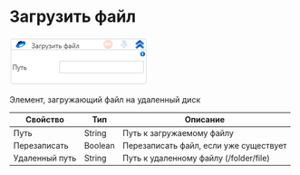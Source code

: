 # Загрузить файл

![](../../../../resources/activities/extra/labvs/yandexdisk/image-770.png)

Элемент, загружающий файл на удаленный диск

| Свойство       | Тип     | Описание                               |
| -------------- | ------- | -------------------------------------- |
| Путь           | String  | Путь к загружаемому файлу              |
| Перезаписать   | Boolean | Перезаписать файл, если уже существует |
| Удаленный путь | String  | Путь к удаленному файлу (/folder/file) |
